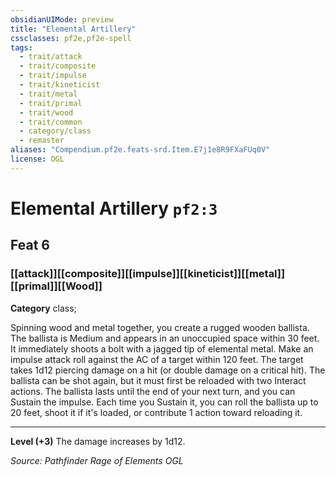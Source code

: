 ```yaml
---
obsidianUIMode: preview
title: "Elemental Artillery"
cssclasses: pf2e,pf2e-spell
tags:
  - trait/attack
  - trait/composite
  - trait/impulse
  - trait/kineticist
  - trait/metal
  - trait/primal
  - trait/wood
  - trait/common
  - category/class
  - remaster
aliases: "Compendium.pf2e.feats-srd.Item.E7j1e8R9FXaFUq0V"
license: OGL
---
```

# Elemental Artillery `pf2:3`
## Feat 6
### [[attack]][[composite]][[impulse]][[kineticist]][[metal]][[primal]][[Wood]]

**Category** class; 




Spinning wood and metal together, you create a rugged wooden ballista. The ballista is Medium and appears in an unoccupied space within 30 feet. It immediately shoots a bolt with a jagged tip of elemental metal. Make an impulse attack roll against the AC of a target within 120 feet. The target takes 1d12 piercing damage on a hit (or double damage on a critical hit). The ballista can be shot again, but it must first be reloaded with two Interact actions. The ballista lasts until the end of your next turn, and you can Sustain the impulse. Each time you Sustain it, you can roll the ballista up to 20 feet, shoot it if it's loaded, or contribute 1 action toward reloading it.

* * *

**Level (+3)** The damage increases by 1d12.

*Source: Pathfinder Rage of Elements*
*OGL*
